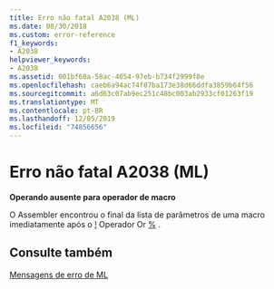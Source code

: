 ```yaml
---
title: Erro não fatal A2038 (ML)
ms.date: 08/30/2018
ms.custom: error-reference
f1_keywords:
- A2038
helpviewer_keywords:
- A2038
ms.assetid: 001bf60a-58ac-4654-97eb-b734f2999f8e
ms.openlocfilehash: caeb6a94ac74f07ba173e38d66ddfa3859b64f56
ms.sourcegitcommit: a6d63c07ab9ec251c48bc003ab2933cf01263f19
ms.translationtype: MT
ms.contentlocale: pt-BR
ms.lasthandoff: 12/05/2019
ms.locfileid: "74856656"
---
```

# <a name="ml-nonfatal-error-a2038"></a>Erro não fatal A2038 (ML)

**Operando ausente para operador de macro**

O Assembler encontrou o final da lista de parâmetros de uma macro imediatamente após o [!](../../assembler/masm/operator-logical-not-masm-run-time.md) Operador Or [%](../../assembler/masm/operator-percent.md) .

## <a name="see-also"></a>Consulte também

[Mensagens de erro de ML](../../assembler/masm/ml-error-messages.md)<br/>